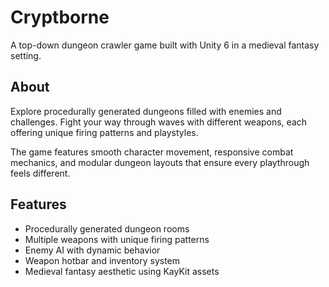 # Cryptborne

A top-down dungeon crawler game built with Unity 6 in a medieval fantasy setting.

## About

Explore procedurally generated dungeons filled with enemies and challenges. Fight your way through waves with different weapons, each offering unique firing patterns and playstyles. 

The game features smooth character movement, responsive combat mechanics, and modular dungeon layouts that ensure every playthrough feels different.

## Features

- Procedurally generated dungeon rooms
- Multiple weapons with unique firing patterns
- Enemy AI with dynamic behavior
- Weapon hotbar and inventory system
- Medieval fantasy aesthetic using KayKit assets
